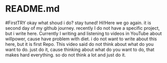 # README.md
#FirstTRY
okay what shoud i do? stay tuned!
Hi!Here we go again. it is second day of my github journey. recently I do not have a specific project, but i write here.
Currently I writing and listening to videos in YouTube about willpower, cause have  problem with diet. i do not want to write about this here, but it is first Repo.
This video said do not think about what do you want to do. just do it, cause thinking about what do you want to do, that makes hard everything. so do not think a lot and just do it. 
